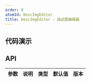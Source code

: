 ```yaml
---
order: 0
atomId: DescImgEditor
title: DescImgEditor - 描述图编辑器
---
```


## 代码演示
<code src="./demos/basic.tsx" ></code>

## API
| 参数 | 说明 | 类型 | 默认值 | 版本 |
| ---- | ---- | ---- | ------ | ---- |
